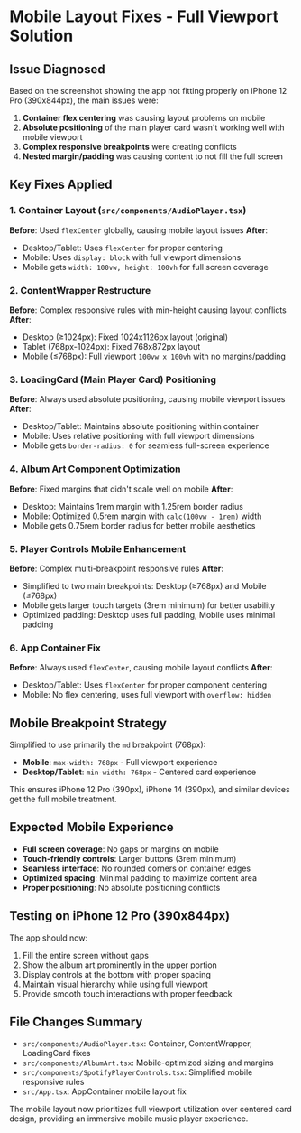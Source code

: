 # Mobile Layout Fixes - Full Viewport Solution

## Issue Diagnosed
Based on the screenshot showing the app not fitting properly on iPhone 12 Pro (390x844px), the main issues were:

1. **Container flex centering** was causing layout problems on mobile
2. **Absolute positioning** of the main player card wasn't working well with mobile viewport
3. **Complex responsive breakpoints** were creating conflicts
4. **Nested margin/padding** was causing content to not fill the full screen

## Key Fixes Applied

### 1. Container Layout (`src/components/AudioPlayer.tsx`)
**Before**: Used `flexCenter` globally, causing mobile layout issues
**After**: 
- Desktop/Tablet: Uses `flexCenter` for proper centering
- Mobile: Uses `display: block` with full viewport dimensions
- Mobile gets `width: 100vw, height: 100vh` for full screen coverage

### 2. ContentWrapper Restructure
**Before**: Complex responsive rules with min-height causing layout conflicts
**After**:
- Desktop (≥1024px): Fixed 1024x1126px layout (original)
- Tablet (768px-1024px): Fixed 768x872px layout  
- Mobile (≤768px): Full viewport `100vw x 100vh` with no margins/padding

### 3. LoadingCard (Main Player Card) Positioning
**Before**: Always used absolute positioning, causing mobile viewport issues
**After**:
- Desktop/Tablet: Maintains absolute positioning within container
- Mobile: Uses relative positioning with full viewport dimensions
- Mobile gets `border-radius: 0` for seamless full-screen experience

### 4. Album Art Component Optimization
**Before**: Fixed margins that didn't scale well on mobile
**After**:
- Desktop: Maintains 1rem margin with 1.25rem border radius
- Mobile: Optimized 0.5rem margin with `calc(100vw - 1rem)` width
- Mobile gets 0.75rem border radius for better mobile aesthetics

### 5. Player Controls Mobile Enhancement
**Before**: Complex multi-breakpoint responsive rules
**After**:
- Simplified to two main breakpoints: Desktop (≥768px) and Mobile (≤768px)
- Mobile gets larger touch targets (3rem minimum) for better usability
- Optimized padding: Desktop uses full padding, Mobile uses minimal padding

### 6. App Container Fix
**Before**: Always used `flexCenter`, causing mobile layout conflicts
**After**:
- Desktop/Tablet: Uses `flexCenter` for proper component centering
- Mobile: No flex centering, uses full viewport with `overflow: hidden`

## Mobile Breakpoint Strategy
Simplified to use primarily the `md` breakpoint (768px):
- **Mobile**: `max-width: 768px` - Full viewport experience
- **Desktop/Tablet**: `min-width: 768px` - Centered card experience

This ensures iPhone 12 Pro (390px), iPhone 14 (390px), and similar devices get the full mobile treatment.

## Expected Mobile Experience
- **Full screen coverage**: No gaps or margins on mobile
- **Touch-friendly controls**: Larger buttons (3rem minimum)
- **Seamless interface**: No rounded corners on container edges
- **Optimized spacing**: Minimal padding to maximize content area
- **Proper positioning**: No absolute positioning conflicts

## Testing on iPhone 12 Pro (390x844px)
The app should now:
1. Fill the entire screen without gaps
2. Show the album art prominently in the upper portion
3. Display controls at the bottom with proper spacing
4. Maintain visual hierarchy while using full viewport
5. Provide smooth touch interactions with proper feedback

## File Changes Summary
- `src/components/AudioPlayer.tsx`: Container, ContentWrapper, LoadingCard fixes
- `src/components/AlbumArt.tsx`: Mobile-optimized sizing and margins
- `src/components/SpotifyPlayerControls.tsx`: Simplified mobile responsive rules
- `src/App.tsx`: AppContainer mobile layout fix

The mobile layout now prioritizes full viewport utilization over centered card design, providing an immersive mobile music player experience.